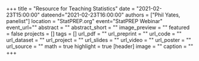 +++ 
title = "Resource for Teaching Statistics" 
date = "2021-02-23T15:00:00" dateend="2021-02-23T16:00:00" 
authors = ["Phil Yates, panelist"] 
location = "StatPREP.org" event="StatPREP Webinar" event_url="" 
abstract = "" 
abstract_short = "" 
image_preview = "" 
featured = false projects = [] tags = [] 
url_pdf = "" 
url_preprint = "" 
url_code = "" 
url_dataset = "" 
url_project = "" 
url_slides = "" 
url_video = "" 
url_poster = "" 
url_source = "" 
math = true highlight = true [header] 
image = "" caption = "" 
+++
